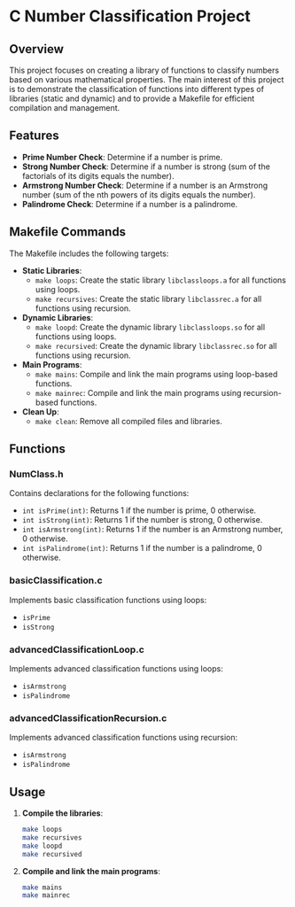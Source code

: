 # C Number Classification Project

## Overview
This project focuses on creating a library of functions to classify numbers based on various mathematical properties. The main interest of this project is to demonstrate the classification of functions into different types of libraries (static and dynamic) and to provide a Makefile for efficient compilation and management.

## Features
- **Prime Number Check**: Determine if a number is prime.
- **Strong Number Check**: Determine if a number is strong (sum of the factorials of its digits equals the number).
- **Armstrong Number Check**: Determine if a number is an Armstrong number (sum of the nth powers of its digits equals the number).
- **Palindrome Check**: Determine if a number is a palindrome.

## Makefile Commands
The Makefile includes the following targets:
- **Static Libraries**:
  - `make loops`: Create the static library `libclassloops.a` for all functions using loops.
  - `make recursives`: Create the static library `libclassrec.a` for all functions using recursion.
- **Dynamic Libraries**:
  - `make loopd`: Create the dynamic library `libclassloops.so` for all functions using loops.
  - `make recursived`: Create the dynamic library `libclassrec.so` for all functions using recursion.
- **Main Programs**:
  - `make mains`: Compile and link the main programs using loop-based functions.
  - `make mainrec`: Compile and link the main programs using recursion-based functions.
- **Clean Up**:
  - `make clean`: Remove all compiled files and libraries.

## Functions
### NumClass.h
Contains declarations for the following functions:
- `int isPrime(int)`: Returns 1 if the number is prime, 0 otherwise.
- `int isStrong(int)`: Returns 1 if the number is strong, 0 otherwise.
- `int isArmstrong(int)`: Returns 1 if the number is an Armstrong number, 0 otherwise.
- `int isPalindrome(int)`: Returns 1 if the number is a palindrome, 0 otherwise.

### basicClassification.c
Implements basic classification functions using loops:
- `isPrime`
- `isStrong`

### advancedClassificationLoop.c
Implements advanced classification functions using loops:
- `isArmstrong`
- `isPalindrome`

### advancedClassificationRecursion.c
Implements advanced classification functions using recursion:
- `isArmstrong`
- `isPalindrome`

## Usage
1. **Compile the libraries**:
   ```sh
   make loops
   make recursives
   make loopd
   make recursived
   ```
2. **Compile and link the main programs**:
   ```sh
   make mains
   make mainrec
   ```
   
